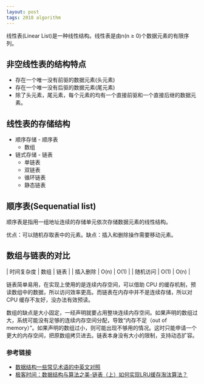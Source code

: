 ```yaml
---
layout: post
tags: 2018 algorithm
---
```

线性表(Linear List)是一种线性结构。线性表是由n(n ≥ 0)个数据元素的有限序列。

## 非空线性表的结构特点

- 存在一个唯一没有前驱的数据元素(头元素)
- 存在一个唯一没有后驱的数据元素(尾元素)
- 除了头元素，尾元素，每个元素的均有一个直接前驱和一个直接后继的数据元素。

## 线性表的存储结构

- 顺序存储 - 顺序表
  - 数组
- 链式存储 - 链表
  - 单链表
  - 双链表
  - 循环链表
  - 静态链表

## 顺序表(Sequenatial list)

顺序表是指用一组地址连续的存储单元依次存储数据元素的线性结构。

优点：可以随机存取表中的元素。缺点：插入和删除操作需要移动元素。

## 数组与链表的对比

| 时间复杂度 | 数组 | 链表 |
| 插入删除   | O(n) | O(1) |
| 随机访问   | O(1) | O(n) |

链表简单易用，在实现上使用的是连续内存空间，可以借助 CPU 的缓存机制，预读数组中的数据，所以访问效率更高。而链表在内存中并不是连续存储，所以对 CPU 缓存不友好，没办法有效预读。

数组的缺点是大小固定，一经声明就要占用整块连续内存空间。如果声明的数组过大，系统可能没有足够的连续内存空间分配，导致“内存不足（out of memory）”。如果声明的数组过小，则可能出现不够用的情况。这时只能申请一个更大的内存空间，把原数组拷贝进去。链表本身没有大小的限制，支持动态扩容。

### 参考链接

- [数据结构一些常见术语的中英文对照](http://www.nowamagic.net/librarys/veda/detail/1866)
- [极客时间：数据结构与算法之美-链表（上）如何实现LRU缓存淘汰算法？](https://time.geekbang.org/column/article/41013)
